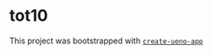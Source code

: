 # tot10

This project was bootstrapped with [`create-ueno-app`](https://github.com/ueno-llc/create-ueno-app)
